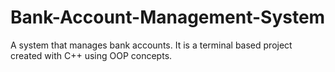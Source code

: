 # Bank-Account-Management-System
A system that manages bank accounts. It is a terminal based project created with C++ using OOP concepts.

